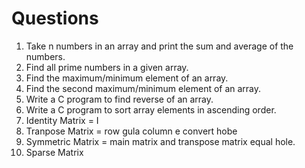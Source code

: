 # Questions

1. Take n numbers in an array and print the sum and average of the numbers.
2. Find all prime numbers in a given array.
3. Find the maximum/minimum element of an array.
4. Find the second maximum/minimum element of an array.
5. Write a C program to find reverse of an array.
6. Write a C program to sort array elements in ascending order.
7. Identity Matrix = I
8. Tranpose Matrix = row gula column e convert hobe
9. Symmetric Matrix = main matrix and transpose matrix equal hole.
10. Sparse Matrix

